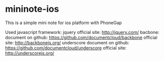 mininote-ios
============

This is a simple mini note for ios platform with PhoneGap

Used javascript framework:
    jquery 
        official site: http://jquery.com/
    bacbone:
        document on github: https://github.com/documentcloud/backbone
        official site: http://backbonejs.org/
    underscore
        document on github: https://github.com/documentcloud/underscore
        official site: http://underscorejs.org/
